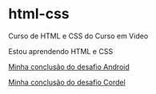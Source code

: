 # html-css
 Curso de HTML e CSS do Curso em Video

Estou aprendendo HTML e CSS

<a href="https://matheusag16.github.io/html-css/desafios/projeto-android-main/index.html">Minha conclusão do desafio Android</a> 

<a href="https://matheusag16.github.io/html-css/desafios/projeto-cordel-meu/index.html">Minha conclusão do desafio Cordel</a> 


